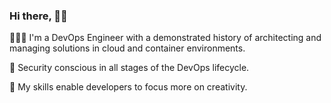 ### Hi there, 👋🏽

<!--
**bvp416/bvp416** is a ✨ _special_ ✨ repository because its `README.md` (this file) appears on your GitHub profile.

Here are some ideas to get you started:

- 🔭 I’m currently working on ...
- 🌱 I’m currently learning ...
- 👯 I’m looking to collaborate on ...
- 🤔 I’m looking for help with ...
- 💬 Ask me about ...
- 📫 How to reach me: ...
- 😄 Pronouns: ...
- ⚡ Fun fact: ...
-->
👨🏽‍💻 I'm a DevOps Engineer with a demonstrated history of architecting and managing solutions in cloud and container environments. 

🔐 Security conscious in all stages of the DevOps lifecycle.

🎨 My skills enable developers to focus more on creativity.